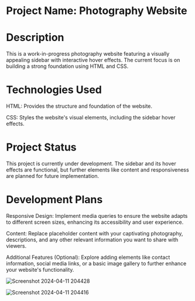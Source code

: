 # Project Name: Photography Website

# Description

This is a work-in-progress photography website featuring a visually appealing sidebar with interactive hover effects. The current focus is on building a strong foundation using HTML and CSS.

# Technologies Used

HTML: Provides the structure and foundation of the website.

CSS: Styles the website's visual elements, including the sidebar hover effects.

# Project Status

This project is currently under development. The sidebar and its hover effects are functional, but further elements like content and responsiveness are planned for future implementation.

# Development Plans

Responsive Design: Implement media queries to ensure the website adapts to different screen sizes, enhancing its accessibility and user experience.

Content: Replace placeholder content with your captivating photography, descriptions, and any other relevant information you want to share with viewers.

Additional Features (Optional): Explore adding elements like contact information, social media links, or a basic image gallery to further enhance your website's functionality. 



![Screenshot 2024-04-11 204428](https://github.com/SoniShubham-21/Mini-Project--HTML-CSS/assets/149899320/1f8eaa6e-5f94-4765-9171-76871b0e042c)


![Screenshot 2024-04-11 204416](https://github.com/SoniShubham-21/Mini-Project--HTML-CSS/assets/149899320/25cdc189-80a8-4ae3-bc7d-ec59156e5cc2)


